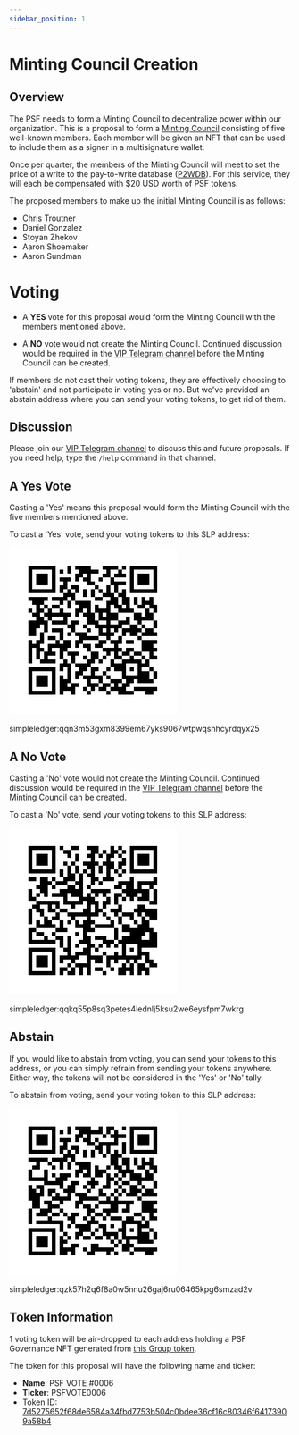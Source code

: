 ```yaml
---
sidebar_position: 1
---
```


# Minting Council Creation

## Overview

The PSF needs to form a Minting Council to decentralize power within our organization. This is a proposal to form a [Minting Council](https://psfoundation.info/governance#the-minting-council) consisting of five well-known members. Each member will be given an NFT that can be used to include them as a signer in a multisignature wallet.

Once per quarter, the members of the Minting Council will meet to set the price of a write to the pay-to-write database ([P2WDB](https://p2wdb.com)). For this service, they will each be compensated with $20 USD worth of PSF tokens.

The proposed members to make up the initial Minting Council is as follows:

- Chris Troutner
- Daniel Gonzalez
- Stoyan Zhekov
- Aaron Shoemaker
- Aaron Sundman

# Voting

- A **YES** vote for this proposal would form the Minting Council with the members mentioned above.

- A **NO** vote would not create the Minting Council. Continued discussion would be required in the [VIP Telegram channel](https://t.me/psf_vip) before the Minting Council can be created.

If members do not cast their voting tokens, they are effectively choosing to
'abstain' and not participate in voting yes or no. But we've provided an abstain address where you can send your voting tokens, to get rid of them.

## Discussion

Please join our [VIP Telegram channel](https://t.me/psf_vip) to discuss this and future proposals. If you need help, type the `/help` command in that channel.

## A Yes Vote

Casting a 'Yes' means this proposal would form the Minting Council with the five members mentioned above.

To cast a 'Yes' vote, send your voting tokens to this SLP address:

[![simpleledger:qqn3m53gxm8399em67yks9067wtpwqshhcyrdqyx25](../img/PSFVOTE0006-yes.png)](https://token.fullstack.cash/address/?address=bitcoincash:qqn3m53gxm8399em67yks9067wtpwqshhcgcxm3x52)

simpleledger:qqn3m53gxm8399em67yks9067wtpwqshhcyrdqyx25

## A No Vote

Casting a 'No' vote would not create the Minting Council. Continued discussion would be required in the [VIP Telegram channel](https://t.me/psf_vip) before the Minting Council can be created.

To cast a 'No' vote, send your voting tokens to this SLP address:

[![simpleledger:qqkq55p8sq3petes4lednlj5ksu2we6eysfpm7wkrg](../img/PSFVOTE0006-no.png)](https://token.fullstack.cash/address/?address=bitcoincash:qqkq55p8sq3petes4lednlj5ksu2we6eys96s9mkak)

simpleledger:qqkq55p8sq3petes4lednlj5ksu2we6eysfpm7wkrg

## Abstain

If you would like to abstain from voting, you can send your tokens to this
address, or you can simply refrain from sending your tokens anywhere. Either
way, the tokens will not be considered in the 'Yes' or 'No' tally.

To abstain from voting, send your voting token to this SLP address:

[![simpleledger:qzk57h2q6f8a0w5nnu26gaj6ru06465kpg6smzad2v](../img/PSFVOTE0006-abstain.png)](https://token.fullstack.cash/address/?address=bitcoincash:qzk57h2q6f8a0w5nnu26gaj6ru06465kpgktsegd5j)

simpleledger:qzk57h2q6f8a0w5nnu26gaj6ru06465kpg6smzad2v

## Token Information

1 voting token will be air-dropped to each address holding a PSF Governance NFT generated from [this Group token](https://slp-token.fullstack.cash/?tokenid=5c8cb997cce61426b7149a74a3997443ec7eb738c5c246d9cfe70185a6911476).

The token for this proposal will have the following name and ticker:

- **Name**: PSF VOTE #0006
- **Ticker**: PSFVOTE0006
- Token ID: [7d5275652f68de6584a34fbd7753b504c0bdee36cf16c80346f64173909a58b4](https://slp-token.fullstack.cash/?tokenid=7d5275652f68de6584a34fbd7753b504c0bdee36cf16c80346f64173909a58b4)
